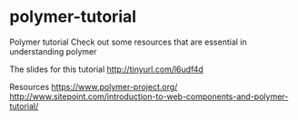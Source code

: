 polymer-tutorial
================

Polymer tutorial
Check out some resources that are essential in understanding polymer

The slides for this tutorial
http://tinyurl.com/l6udf4d

Resources
https://www.polymer-project.org/
http://www.sitepoint.com/introduction-to-web-components-and-polymer-tutorial/
